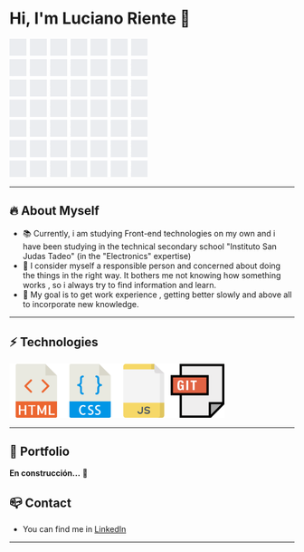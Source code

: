 # Hi, I'm Luciano Riente 👋

![Gif](GIF.gif 'GIF: https://giphy.com/gifs/hackernoon-hacker-noon-random-pixels-dxn6fRlTIShoeBr69')

---

## :fire: About Myself

- :books: Currently, i am studying Front-end technologies on my own and i have been studying in the technical secondary school "Instituto San Judas Tadeo" (in the "Electronics" expertise)
- :mag_right: I consider myself a responsible person and concerned about doing the things in the right way. It bothers me not knowing how something works , so i always try to find information and learn.
- :money_with_wings: My goal is to get work experience , getting better slowly and above all to incorporate new knowledge.

---

## :zap: Technologies

<img src="html.png" width="95px" alt="HTML logo"/><img src="css.png" width="95px" alt="CSS logo"/><img src="javascript.png" width="95px" alt="Javascript logo"/><img src="git.png" width="95px" alt="GIT logo"/>

---

## :page_with_curl: Portfolio

**En construcción...** :wrench:

## :mailbox_closed: Contact

- You can find me in [LinkedIn]

---

[linkedin]: https://www.linkedin.com/in/luciano-riente-7551901b1/?locale=en_US

<!--
**Lucssiano/lucssiano** is a ✨ _special_ ✨ repository because its `README.md` (this file) appears on your GitHub profile.


Here are some ideas to get you started:

- 🔭 I’m currently working on ...
- 🌱 I’m currently learning ...
- 👯 I’m looking to collaborate on ...
- 🤔 I’m looking for help with ...
- 💬 Ask me about ...
- 📫 How to reach me: ...
- 😄 Pronouns: ...
- ⚡ Fun fact: ...
-->
